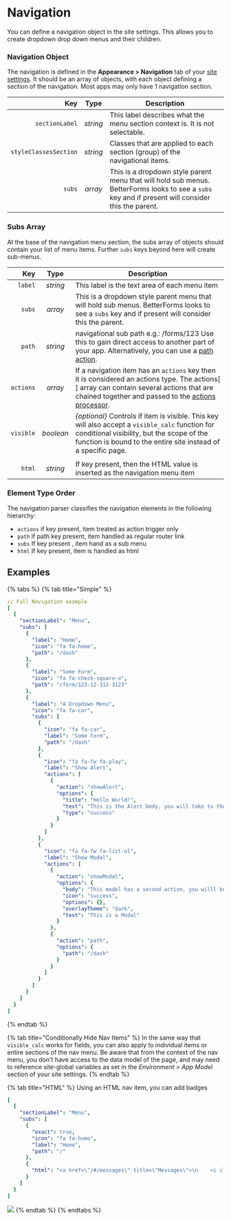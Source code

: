 # Navigation

You can define a navigation object in the site settings. This allows you to create dropdown drop down menus and their children.

### Navigation Object

The navigation is defined in the **Appearance > Navigation** tab of your [site settings](./). It should be an array of objects, with each object defining a section of the navigation. Most apps may only have 1 navigation section.

|                   Key |   Type   | Description                                                                                                                                        |
| --------------------: | :------: | -------------------------------------------------------------------------------------------------------------------------------------------------- |
|        `sectionLabel` | _string_ | This label describes what the menu section context is. It is not selectable.                                                                       |
| `styleClassesSection` | _string_ | Classes that are applied to each section (group) of the navigational items.                                                                        |
|                `subs` |  _array_ | This is a dropdown style parent menu that will hold sub menus. BetterForms looks to see a `subs` key and if present will consider this the parent. |

### Subs Array

At the base of the navigation menu section, the subs array of objects should contain your list of menu items. Further `subs` keys beyond here will create sub-menus.

|       Key |    Type   | Description                                                                                                                                                                                                                |
| --------: | :-------: | -------------------------------------------------------------------------------------------------------------------------------------------------------------------------------------------------------------------------- |
|   `label` |  _string_ | This label is the text area of each menu item                                                                                                                                                                              |
|    `subs` |  _array_  | This is a dropdown style parent menu that will hold sub menus. BetterForms looks to see a `subs` key and if present will consider this the parent.                                                                         |
|    `path` |  _string_ | navigational sub path e.g.: /forms/123 Use this to gain direct access to another part of your app. Alternatively, you can use a [path action](../actions-processor/actions\_overview/path.md).                             |
| `actions` |  _array_  | If a navigation item has an `actions` key then it is considered an actions type. The actions\[ ] array can contain several actions that are chained together and passed to the [actions processor](../actions-processor/). |
| `visible` | _boolean_ | _{optional}_ Controls if item is visible. This key will also accept a `visible_calc` function for conditional visibility, but the scope of the function is bound to the entire site instead of a specific page.            |
|           |           |                                                                                                                                                                                                                            |
|    `html` |  _string_ | If key present, then the HTML value is inserted as the navigation menu item                                                                                                                                                |

### Element Type Order

The navigation parser classifies the navigation elements in the following hierarchy:

* `actions` if key present, item treated as action trigger only
* `path` if path key present, item handled as regular router link
* `subs` If key present , item hand as a sub menu
* `html` If key present, item is handled as html

## Examples

{% tabs %}
{% tab title="Simple" %}
```yaml
// Full Navigation example
[
  {
    "sectionLabel": "Menu",
    "subs": [
      {
        "label": "Home",
        "icon": "fa fa-home",
        "path": "/dash"
      },
      {
        "label": "Some Form",
        "icon": "fa fa-check-square-o",
        "path": "/form/123-12-312-3123"
      },
      {
        "label": "A Dropdown Menu",
        "icon": "fa fa-car",
        "subs": [
          {
            "icon": "fa fa-car",
            "label": "Some Form",
            "path": "/dash"
          },
          {
            "icon": "fa fa-fw fa-play",
            "label": "Show Alert",
            "actions": [
              {
                "action": "showAlert",
                "options": {
                  "title": "Hello World!",
                  "text": "This is the Alert body, you will take to the dash",
                  "type": "success"
                }
              }
            ]
          },
          {
            "icon": "fa fa-fw fa-list-ol",
            "label": "Show Modal",
            "actions": [
              {
                "action": "showModal",
                "options": {
                  "body": "This model has a second action, you willl be taken to the /dash",
                  "icon": "success",
                  "options": {},
                  "overlayTheme": "dark",
                  "text": "This is a Modal"
                }
              },
              {
                "action": "path",
                "options": {
                  "path": "/dash"
                }
              }
            ]
          }
        ]
      }
    ]
  }
]
```
{% endtab %}

{% tab title="Conditionally Hide Nav Items" %}
In the same way that `visible_calc` works for fields, you can also apply to individual items or entire sections of the nav menu. Be aware that from the context of the nav menu, you don't have access to the data model of the page, and may need to reference site-global variables as set in the _Environment > App Model_ section of your site settings.
{% endtab %}

{% tab title="HTML" %}
Using an HTML nav item, you can add badges

```yaml
[
  {
    "sectionLabel": "Menu",
    "subs": [
      {
        "exact": true,
        "icon": "fa fa-home",
        "label": "Home",
        "path": "/"
      },
      {
        "html": "<a href=\"/#/messages\" title=\"Messages\">\n    <i class=\"fa icon-credit-card\"></i> Payments\n    <span class=\"pull-right badge badge-info\">overdue</span>\n</a>"
      }
    ]
  }
]
```

![](../../.gitbook/assets/screen\_shot\_2020-05-21\_at\_11.18.58\_am.png)
{% endtab %}
{% endtabs %}
